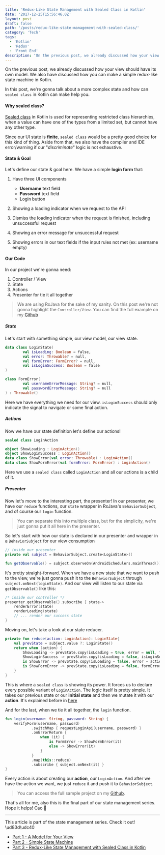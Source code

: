 ```yaml
---
title: 'Redux-Like State Management with Sealed Class in Kotlin'
date: '2017-12-25T15:56:46.0Z'
layout: post
draft: false
path: '/posts/redux-like-state-management-with-sealed-class/'
category: 'Tech'
tags:
  - 'Kotlin'
  - 'Redux'
  - 'Front End'
description: 'On the previous post, we already discussed how your view should have its own model. We also have discussed how you can make a simple redux-like state machine in Kotlin.'
---
```


On the previous post, we already discussed how your view should have its own model. We also have discussed how you can make a simple redux-like state machine in Kotlin.

In this post, we're gonna talk about a more complex state and how can `sealed class` in Kotlin can make help you.

#### Why sealed class?

[Sealed class](https://kotlinlang.org/docs/reference/sealed-classes.html) in Kotlin is used for representing restricted class hierarchies, when a value can have one of the types from a limited set, but cannot have any other type.

Since our UI state is **finite**, `sealed class` would be a pretty good choice for this kind of thing. Aside from that, we also have the compiler and IDE error/warning if our \"_discriminate_\" logic is not exhaustive.

#### State & Goal

Let's define our state & goal here. We have a simple **login form** that:

1. Have three UI components

   - **Username** text field
   - **Password** text field
   - Login button

2. Showing a loading indicator when we request to the API
3. Dismiss the loading indicator when the request is finished, including unsuccessful request
4. Showing an error message for unsuccessful request
5. Showing errors in our text fields if the input rules not met (ex: username empty)

#### Our Code

In our project we're gonna need:

1. Controller / View
2. State
3. Actions
4. Presenter for tie it all together

> We are using RxJava for the sake of my sanity.
> On this post we're not gonna highlight the `Controller/View`. You can find the full example on my [Github](https://github.com/esafirm/talks-codes/tree/master/ReduxLikeState)

##### State

Let's start with something simple, our view model, our view state.

```kotlin
data class LoginState(
        val isLoading: Boolean = false,
        val error: Throwable? = null,
        val formError: FormError? = null,
        val isLoginSuccess: Boolean = false
)

class FormError(
        val usernameErrorMessage: String? = null,
        val passwordErrorMessage: String? = null
) : Throwable()
```

Here we have everything we need for our view. `isLoginSuccess` should only indicate the signal to navigate or some final action.

##### Actions

Now we have our state definition let's define our actions!

```kotlin
sealed class LoginAction

object ShowLoading : LoginAction()
object ShowLoginSuccess : LoginAction()
data class ShowError(val error: Throwable) : LoginAction()
data class ShowFormError(val formError: FormError) : LoginAction()
```

Here we use a `sealed class` called `LoginAction` and all our actions is a child of it.

##### Presenter

Now let's move to the interesting part, the presenter! In our presenter, we have our `reduce` functions, our `state` wrapper in RxJava's `BehaviorSubject`, and of course our `login` function.

> You can separate this into multiple class, but for the simplicity, we're just gonna put it all here in the presenter.

So let's start with how our state is declared in our presenter and wrapper in a `BehaviorSubject` for our view consumption

```kotlin
// inside our presenter
private val subject = BehaviorSubject.create<LoginState>()

fun getObservable() = subject.observeOn(AndroidSchedulers.mainThread())!!
```

It's pretty straight-forward. When we have a new state that we want to push to the view, we're just gonna push it to the `BehaviorSubject` through `subject.onNext(loginState)`. And our view will listen to our state via `getObservable()` like this:

```kotlin
/* inside our controller */
presenter.getObservable().subscribe { state->
    renderError(state)
    renderLoading(state)
    // ... render our success state
}
```

Moving on, let's take a look at our state reducer.

```kotlin
private fun reduce(action: LoginAction): LoginState{
    val prevState = subject.value ?: LoginState()
    return when (action) {
        ShowLoading -> prevState.copy(isLoading = true, error = null, formError = null)
        ShowLoginSuccess -> prevState.copy(isLoading = false, isLoginSuccess = true)
        is ShowError -> prevState.copy(isLoading = false, error = action.error)
        is ShowFormError -> prevState.copy(isLoading = false, formError = action.formError)
    }
}
```

This is where a `sealed class` is showing its power. It forces us to declare every possible variant of `LoginAction`. The logic itself is pretty simple. It takes our previous state or our **initial state** and then we mutate it with our **action**. It's explained before in [here](https://nolambda.stream/simple-state-machine/)

And for the last, when we tie it all together, the `login` function.

```kotlin
fun login(username: String, password: String) {
    verifyForm(username, password)
            .switchMap { requestLoginApi(username, password) }
            .onErrorReturn {
                when (it) {
                    is FormError -> ShowFormError(it)
                    else -> ShowError(it)
                }
            }
            .map(this::reduce)
            .subscribe { subject.onNext(it) }
}
```

Every action is about creating our **action**, our `LoginAction`. And after we have the action we want, we just `reduce` it and push it to `BehaviorSubject`.

> You can access the full sample project on my [Github](https://github.com/esafirm/talks-codes/tree/master/ReduxLikeState).

That's all for me, also this is the final part of our state management series. Hope it helps! Cao 👋

---

This article is part of the state management series. Check it out! \ud83d\udc40

- [Part 1 - A Model for Your View](https://nolambda.stream/posts/a-model-for-your-view/)
- [Part 2 - Simple State Machine](https://nolambda.stream/posts/a-model-for-your-view/)
- [Part 3 - Redux-Like State Management with Sealed Class in Kotlin](https://nolambda.stream/posts/redux-like-state-management-with-sealed-class/)
